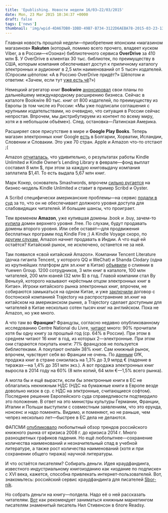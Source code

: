 ```yaml
---
title: 'Epublishing. Новости недели 16/03–22/03/2015'
date: Mon, 23 Mar 2015 10:34:37 +0000
draft: false
tags: ['news']
thumbnail: 'img/wpid-4DA67DB0-1DBD-49B7-B734-3122D6AEBA78-2015-03-23-13-34.jpg'
---
```


Главная новость прошлой недели—приобретение японским «магазином магазинов» **Rakuten** (который, помимо всего прочего, владеет куском Viber, а в России—«Озона») библиотечного сервиса **OverDrive** за 410 млн $. У OverDrive в клиентах 30 тыс. библиотек, по преимуществу в США, которым компания обеспечивает доступ к приличному каталогу электронных и аудиокниг в 2,5 млн наименований от 5 тысяч издателей. (Спросим шёпотом: «А в Россию OverDrive придёт?» Шёпотом и ответим: «Зачем, если тут [уже есть чё](http://www.rg.ru/2015/03/20/visliy.html)?»)

Немецкий агрегатор книг **Bookwire** [анонсировал](http://publishingperspectives.com/2015/03/ebook-distributor-bookwires-plans-for-global-domination/) свои планы по дальнейшему международному расширению бизнеса. Сейчас в каталоге Bookwire 80 тыс. книг от 800 издателей, по преимуществу из Европы (в том числе из России: «Мы уже подписали соглашения с крупными издательствами, но очевидно, что ситуация в России сейчас непростая. Впрочем, мы дистрибутируем из контент по всему миру, хотя и в небольшом объёме»). След. остановка—Латинская Америка.

Расширяет свое присутствие в мире и **Google Play Books**. Теперь магазин электронных книг Google [есть](http://the-digital-reader.com/2015/03/19/google-play-books-expands-into-bulgaria-croatia-iceland-slovenia-and-slovakia/) в Болгарии, Хорватии, Исландии, Словении и Словакии. Это уже 70 стран. Apple и Amazon что-то отстают ;(

Amazon [отчиталась](http://inkbitspixels.com/2015/03/17/kindle-unlimited-payout-increases-to-1-41-in-february-as-loans-drop/), что удивительно, о результатах работы Kindle Unlimited и Kindle Owner’s Lending Library в феврале—фонд выплат составил 8 млн $, при этом за каждую книговыдачу компания заплатила $1,41. То есть выдала 5,67 млн книг.

Марк Кокер, основатель Smashwords, впрочем [сильно ругается](http://www.internationalpublishers.org/market-insights/trends-and-innovation/288-kindle-unlimited-not-all-subscription-services-are-created-equal) на бизнес-модель Kindle Unlimited и ставит в пример Scribd и Oyster.

А Scribd специфически американские проблемы—на сервис [подали в суд](http://the-digital-reader.com/2015/03/20/scribd-faces-setback-in-lawsuit-over-accessibility/) за то, что он не обеспечивает должного уровня доступа для слабовидящих читателей. И большие шансы, что проиграет.

Тем временем **Amazon**, уже купившая домены .book и .buy, зачем-то [купила](http://www.thedomains.com/2015/03/14/amazon-wins-the-free-new-domain-extension-beating-google-donuts-uniregistry-m-m/) домен верхнего уровня .free. По слухам, будут продавать домены второго уровня. Или себе оставят—для продвижения бесплатных программ под Kindle Fire ;) А Kindle Voyage скоро, по [другим слухам](http://goodereader.com/blog/electronic-readers/amazon-kindle-voyage-to-launch-in-india-soon), Amazon начнет продавать в Индии. А что ещё ей остаётся? Китайский рынок, не исключено, останется не за ней.

Там появился «свой китайский Amazon». Компании Tencent Literature (дочка гиганта Tencent, у которого QQ и WeChat) и Shanda Clodary (одна из крупнейших платформ для эл.книг в Китае) [объявили](http://www.scmp.com/lifestyle/technology/article/1740029/merger-chinese-online-publishing-sites-will-create-chinas) о слиянии в Yuewen Group. 1200 сотрудников, 3 млн книг в каталоге, 100 млн читателей, 200 млн юаней (32 млн $) в год. Главой компании стал Ву Веньхуй, которого называют «крёстным отцом электронных книг в Китае». Игроки китайского рынка электронных книг, впрочем, не собираются замыкаться на одном Китае, и уже [заключили](http://publishingperspectives.com/2015/03/chinas-tencent-literature-focused-on-exploiting-ip/) договор с бостонской компанией Trajectory на распространение эл.книг на китайском на американском рынке, а Trajectory сделает доступным для читателей в Китае несколько сотен тысяч книг на английском. Пока не Amazon, но уже много.

А что там во **Франции**? Французы, согласно недавно опубликованному исследованию Centre National du Livre, [читают](http://publishingperspectives.com/2015/03/study-reveals-the-relationship-between-the-french-and-reading/) много: 90% прочитали хотя бы одну книгу за прошлый год (ср. 64% в России). При этом в среднем читают 16 книг в год, из которых 2—электронные. При этом они стараются покупать книги: 71% французов не пользуется библиотеками. А покупают онлайн 38% книг. Сам книжный рынок, впрочем, чувствует себя во Франции не очень. По [данным](http://the-digital-reader.com/2015/03/21/gfk-reports-french-book-market-down-ebook-sales-up-60-in-2014/) GfK, продажа книг в стране снизилась на 1,3% до 3,9 млрд € (падение в тиражах—на 1,4% до 351 млн экз.). А вот продажа электронных книг выросла в 2014 году на 60% (8 млн копий, 64 млн €—1,5% всего рынка).

А могла бы и ещё вырасти, если бы электронные книги в ЕС не облагались некнижным НДС (НДС на бумажные книги в Европе везде довольно низок в ср. с НДС на элктронные, считающиеся софтом). Последнее решение Европейского суда справедливости подтвердило это положение. В ответ на это министры культуры Германии, Франции, Италии и Польши выступили с совместным заявлениям, что это ерунда, нонсенс и надо поменять. Видимо, и поменяют, но не раньше, чем чепрез несколько лет—быстрее в ЕС дела не делаются.

ФАПСМИ [опубликовало](http://www.unkniga.ru/bookrinok/knigniy-rinok/4205-knigoizdanie-v-rossii-v-2008-2014-ot-krizisa-do-krizisa.html) любопытный обзор трендов российского книжного рынка от кризиса 2008 г. до кризиса 2014 г. Много разноцветных графиков падения. Но ещё любопытнее—сохранение количества наименований и незначительный спад в учебной литературе, а также рост количества наименований (хотя и при сохранении общего тиража) научной литературы.

И что остаётся писателям? Собирать деньги. Идея краудфандинга, известного индустриальному книгоизданию как «издание по подписке» с XVI века, кажется, способна привлекать интернет-пользователей. Вот, знакомьтесь: российский сервис краудфандинга для писателей [Sbor-nik](http://www.sbor-nik.ru/).

Но собрать деньги на книгу—полдела. Надо её о ней рассказать читателям. [Вот](http://blog.reedsy.com/post/113174974054/author-interview-nick-stephenson-author-marketing) как рекомендует заниматься книжным маркетингом писателям знаменитый писатель Нил Стивенсон в блоге Readsy.